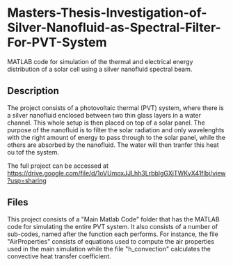 # Masters-Thesis-Investigation-of-Silver-Nanofluid-as-Spectral-Filter-For-PVT-System
MATLAB code for simulation of the thermal and electrical energy distribution of a solar cell using a silver nanofluid spectral beam.
## Description
The project consists of a photovoltaic thermal (PVT) system, where there is a silver nanofluid enclosed between two thin glass layers in a water channel. This whole setup is then placed on top of a solar panel. The purpose of the nanofluid is to filter the solar radiation and only wavelenghts with the right amount of energy to pass through to the solar panel, while the others are absorbed by the nanofluid. The water will then tranfer this heat ou tof the system.

The full project can be accessed at https://drive.google.com/file/d/1oVUmoxJJLhh3LrbblgGXjTWKvX41flbj/view?usp=sharing 

## Files
This project consists of a "Main Matlab Code" folder that has the MATLAB code for simulating the entire PVT system. It also consists of a number of sub-codes, named after the function each performs. For instance, the file "AirProperties" consists of equations used to compute the air properties used in the main simulation while the file "h_convection" calculates the convective heat transfer coefficient. 
